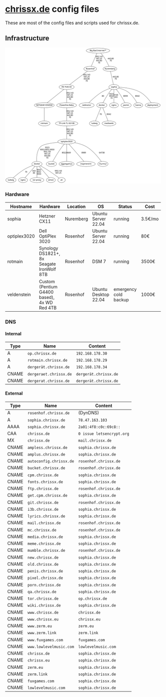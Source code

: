# [chrissx.de](https://chrissx.de) config files

These are most of the config files and scripts used for chrissx.de.

## Infrastructure

![infra](infra.svg)

### Hardware

| Hostname     | Hardware                                    | Location  | OS                   | Status                | Cost    |
| ------------ | ------------------------------------------- | --------- | -------------------- | --------------------- | ------- |
| sophia       | Hetzner CX11                                | Nuremberg | Ubuntu Server 22.04  | running               | 3.5€/mo |
| optiplex3020 | Dell OptiPlex 3020                          | Rosenhof  | Ubuntu Server 22.04  | running               | 80€     |
| rotmain      | Synology DS1821+, 8x Seagate IronWolf 8TB   | Rosenhof  | DSM 7                | running               | 3500€   |
| veldenstein  | Custom (Pentium G4400 based), 4x WD Red 4TB | Rosenhof  | Ubuntu Desktop 22.04 | emergency cold backup | 1000€   |

### DNS

#### Internal

| Type  | Name                   | Content               |
| ----- | ---------------------- | --------------------- |
| A     | `op.chrissx.de`        | `192.168.178.30`      |
| A     | `rotmain.chrissx.de`   | `192.168.178.29`      |
| A     | `dergerät.chrissx.de`  | `192.168.178.34`      |
| CNAME | `dergeraet.chrissx.de` | `dergerät.chrissx.de` |
| CNAME | `dergerat.chrissx.de`  | `dergerät.chrissx.de` |

#### External

| Type  | Name                    | Content                   |
| ----- | ----------------------- | ------------------------- |
| A     | `rosenhof.chrissx.de`   | (DynDNS)                  |
| A     | `sophia.chrissx.de`     | `78.47.163.103`           |
| AAAA  | `sophia.chrissx.de`     | `2a01:4f8:c0c:69c8::`     |
| CAA   | `chrissx.de`            | `0 issue letsencrypt.org` |
| MX    | `chrissx.de`            | `mail.chrissx.de`         |
| CNAME | `ampless.chrissx.de`    | `sophia.chrissx.de`       |
| CNAME | `amplus.chrissx.de`     | `sophia.chrissx.de`       |
| CNAME | `autoconfig.chrissx.de` | `rosenhof.chrissx.de`     |
| CNAME | `bucket.chrissx.de`     | `rosenhof.chrissx.de`     |
| CNAME | `cpm.chrissx.de`        | `sophia.chrissx.de`       |
| CNAME | `fonts.chrissx.de`      | `sophia.chrissx.de`       |
| CNAME | `ftp.chrissx.de`        | `rosenhof.chrissx.de`     |
| CNAME | `get.cpm.chrissx.de`    | `sophia.chrissx.de`       |
| CNAME | `git.chrissx.de`        | `rosenhof.chrissx.de`     |
| CNAME | `i3b.chrissx.de`        | `sophia.chrissx.de`       |
| CNAME | `lyrics.chrissx.de`     | `sophia.chrissx.de`       |
| CNAME | `mail.chrissx.de`       | `rosenhof.chrissx.de`     |
| CNAME | `mc.chrissx.de`         | `rosenhof.chrissx.de`     |
| CNAME | `media.chrissx.de`      | `sophia.chrissx.de`       |
| CNAME | `meme.chrissx.de`       | `sophia.chrissx.de`       |
| CNAME | `mumble.chrissx.de`     | `rosenhof.chrissx.de`     |
| CNAME | `new.chrissx.de`        | `sophia.chrissx.de`       |
| CNAME | `old.chrissx.de`        | `sophia.chrissx.de`       |
| CNAME | `penis.chrissx.de`      | `sophia.chrissx.de`       |
| CNAME | `pixel.chrissx.de`      | `sophia.chrissx.de`       |
| CNAME | `porn.chrissx.de`       | `sophia.chrissx.de`       |
| CNAME | `qa.chrissx.de`         | `sophia.chrissx.de`       |
| CNAME | `tor.chrissx.de`        | `op.chrissx.de`           |
| CNAME | `wiki.chrissx.de`       | `sophia.chrissx.de`       |
| CNAME | `www.chrissx.de`        | `chrissx.de`              |
| CNAME | `www.chrissx.eu`        | `chrissx.eu`              |
| CNAME | `www.zerm.eu`           | `zerm.eu`                 |
| CNAME | `www.zerm.link`         | `zerm.link`               |
| CNAME | `www.fuxgames.com`      | `fuxgames.com`            |
| CNAME | `www.lowlevelmusic.com` | `lowlevelmusic.com`       |
| CNAME | `chrissx.de`            | `sophia.chrissx.de`       |
| CNAME | `chrissx.eu`            | `sophia.chrissx.de`       |
| CNAME | `zerm.eu`               | `sophia.chrissx.de`       |
| CNAME | `zerm.link`             | `sophia.chrissx.de`       |
| CNAME | `fuxgames.com`          | `sophia.chrissx.de`       |
| CNAME | `lowlevelmusic.com`     | `sophia.chrissx.de`       |

<!-- vim: set wrap! : -->
